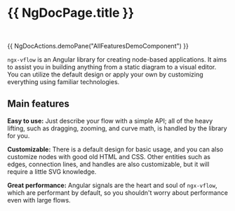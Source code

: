 # {{ NgDocPage.title }}

<br>

{{ NgDocActions.demoPane("AllFeaturesDemoComponent") }}


`ngx-vflow` is an Angular library for creating node-based applications. It aims to assist you in building anything from a static diagram to a visual editor. You can utilize the default design or apply your own by customizing everything using familiar technologies.

## Main features

**Easy to use:** Just describe your flow with a simple API; all of the heavy lifting, such as dragging, zooming, and curve math, is handled by the library for you.

**Customizable:** There is a default design for basic usage, and you can also customize nodes with good old HTML and CSS. Other entities such as edges, connection lines, and handles are also customizable, but it will require a little SVG knowledge.

**Great performance:** Angular signals are the heart and soul of `ngx-vflow`, which are performant by default, so you shouldn't worry about performance even with large flows.







